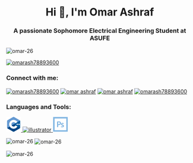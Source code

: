 <h1 align="center">Hi 👋, I'm Omar Ashraf</h1>
<h3 align="center">A passionate Sophomore Electrical Engineering Student at ASUFE </h3>

<p align="left"> <img src="https://komarev.com/ghpvc/?username=omar-26&label=Profile%20views&color=0e75b6&style=flat" alt="omar-26" /> </p>

<p align="left"> <a href="https://twitter.com/omarash78893600" target="blank"><img src="https://img.shields.io/twitter/follow/omarash78893600?logo=twitter&style=for-the-badge" alt="omarash78893600" /></a> </p>

<h3 align="left">Connect with me:</h3>
<p align="left">
<a href="https://twitter.com/omarash78893600" target="blank"><img align="center" src="https://raw.githubusercontent.com/rahuldkjain/github-profile-readme-generator/master/src/images/icons/Social/twitter.svg" alt="omarash78893600" height="30" width="40" /></a>
<a href="https://linkedin.com/in/omar-ashraf01" target="blank"><img align="center" src="https://raw.githubusercontent.com/rahuldkjain/github-profile-readme-generator/master/src/images/icons/Social/linked-in-alt.svg" alt="omar ashraf" height="30" width="40" /></a>
<a href="https://fb.com/omar ashraf" target="blank"><img align="center" src="https://raw.githubusercontent.com/rahuldkjain/github-profile-readme-generator/master/src/images/icons/Social/facebook.svg" alt="omar ashraf" height="30" width="40" /></a>
<a href="https://instagram.com/omarash78893600" target="blank"><img align="center" src="https://raw.githubusercontent.com/rahuldkjain/github-profile-readme-generator/master/src/images/icons/Social/instagram.svg" alt="omarash78893600" height="30" width="40" /></a>

</p>

<h3 align="left">Languages and Tools:</h3>
<p align="left"> <a href="https://www.w3schools.com/cpp/" target="_blank" rel="noreferrer"> <img src="https://raw.githubusercontent.com/devicons/devicon/master/icons/cplusplus/cplusplus-original.svg" alt="cplusplus" width="40" height="40"/> </a> <a href="https://www.adobe.com/in/products/illustrator.html" target="_blank" rel="noreferrer"> <img src="https://www.vectorlogo.zone/logos/adobe_illustrator/adobe_illustrator-icon.svg" alt="illustrator" width="40" height="40"/> </a> <a href="https://www.photoshop.com/en" target="_blank" rel="noreferrer"> <img src="https://raw.githubusercontent.com/devicons/devicon/master/icons/photoshop/photoshop-line.svg" alt="photoshop" width="40" height="40"/> </a> </p>

<p><img align="left" src="https://github-readme-stats.vercel.app/api/top-langs?username=omar-26&show_icons=true&locale=en&layout=compact" alt="omar-26" /></p>

<p>&nbsp;<img align="center" src="https://github-readme-stats.vercel.app/api?username=omar-26&show_icons=true&locale=en" alt="omar-26" /></p>

<p><img align="center" src="https://github-readme-streak-stats.herokuapp.com/?user=omar-26&" alt="omar-26" /></p>
